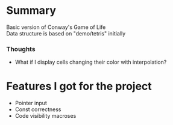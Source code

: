 # Summary
Basic version of Conway's Game of Life  
Data structure is based on "demo/tetris" initially  

### Thoughts
* What if I display cells changing their color with interpolation?

# Features I got for the project
* Pointer input
* Const correctness
* Code visibility macroses
